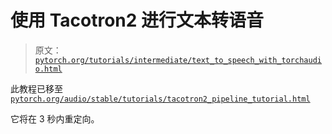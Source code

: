 # 使用 Tacotron2 进行文本转语音

> 原文：[`pytorch.org/tutorials/intermediate/text_to_speech_with_torchaudio.html`](https://pytorch.org/tutorials/intermediate/text_to_speech_with_torchaudio.html)

此教程已移至[`pytorch.org/audio/stable/tutorials/tacotron2_pipeline_tutorial.html`](https://pytorch.org/audio/stable/tutorials/tacotron2_pipeline_tutorial.html)

它将在 3 秒内重定向。
